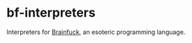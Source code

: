 # bf-interpreters
Interpreters for [Brainfuck](https://esolangs.org/wiki/brainfuck), an esoteric programming language.

